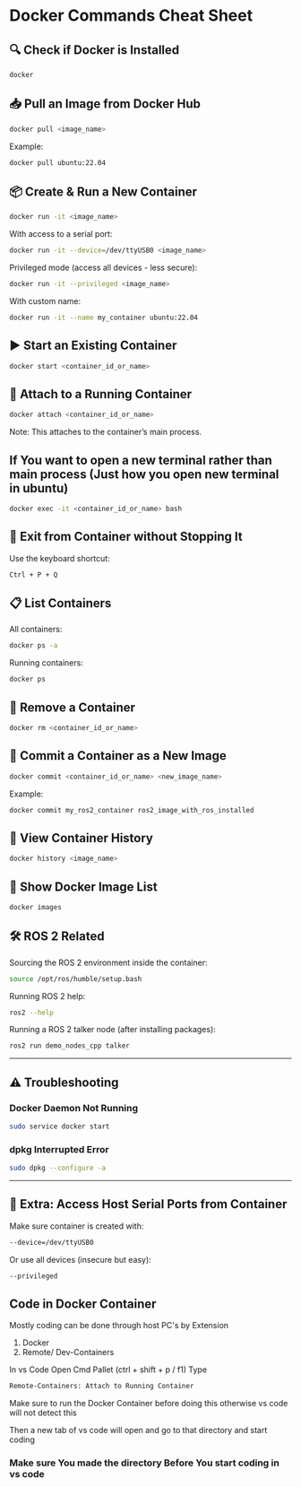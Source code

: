 
# Docker Commands Cheat Sheet

## 🔍 Check if Docker is Installed
```bash
docker
```

## 📥 Pull an Image from Docker Hub
```bash
docker pull <image_name>
```
Example:
```bash
docker pull ubuntu:22.04
```

## 📦 Create & Run a New Container
```bash
docker run -it <image_name>
```

With access to a serial port:
```bash
docker run -it --device=/dev/ttyUSB0 <image_name>
```

Privileged mode (access all devices - less secure):
```bash
docker run -it --privileged <image_name>
```

With custom name:
```bash
docker run -it --name my_container ubuntu:22.04
```

## ▶️ Start an Existing Container
```bash
docker start <container_id_or_name>
```

## 🔌 Attach to a Running Container
```bash
docker attach <container_id_or_name>
```

Note: This attaches to the container’s main process.

## If You want to open a new terminal rather than main process (Just how you open new terminal in ubuntu)
```bash
docker exec -it <container_id_or_name> bash
```

## 🚪 Exit from Container without Stopping It
Use the keyboard shortcut:
```
Ctrl + P + Q
```

## 📋 List Containers
All containers:
```bash
docker ps -a
```
Running containers:
```bash
docker ps
```

## 🧽 Remove a Container
```bash
docker rm <container_id_or_name>
```

## 📸 Commit a Container as a New Image
```bash
docker commit <container_id_or_name> <new_image_name>
```
Example:
```bash
docker commit my_ros2_container ros2_image_with_ros_installed
```

## 💾 View Container History
```bash
docker history <image_name>
```



## 📄 Show Docker Image List
```bash
docker images
```

## 🛠️ ROS 2 Related
Sourcing the ROS 2 environment inside the container:
```bash
source /opt/ros/humble/setup.bash
```

Running ROS 2 help:
```bash
ros2 --help
```

Running a ROS 2 talker node (after installing packages):
```bash
ros2 run demo_nodes_cpp talker
```

---

## ⚠️ Troubleshooting

### Docker Daemon Not Running
```bash
sudo service docker start
```

### dpkg Interrupted Error
```bash
sudo dpkg --configure -a
```

---

## 🧩 Extra: Access Host Serial Ports from Container
Make sure container is created with:
```bash
--device=/dev/ttyUSB0
```
Or use all devices (insecure but easy):
```bash
--privileged
```

## Code in Docker Container
Mostly coding can be done through host PC's by Extension
1. Docker
2. Remote/ Dev-Containers

In vs Code Open Cmd Pallet (ctrl + shift + p / f1)
Type
```bash
Remote-Containers: Attach to Running Container
```

Make sure to run the Docker Container before doing this otherwise vs code will not detect this

Then a new tab of vs code will open and go to that directory and start coding

### Make sure You made the directory Before You start coding in vs code
